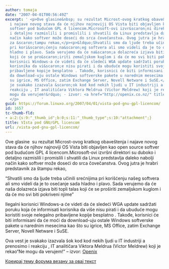 ```yaml
---
author: tomaja
date: "2007-04-01T00:56:49Z"
excerpt: ' <p>Ove glasine&nbsp; su rezultat Microst-ovog kratkog obave&scaron;tenja
  i najave novog stava da će njihov najnoviji OS Vista biti objavljen kao open source
  softver pod budućom GPL 4 licencom.Microsoft-ovi izvr&scaron;ni direktori su duboko
  i detaljno razmislili i promislili i shvatili da Linux predstavlja daleko nabolji
  način kako softver može doseći do srca čovečanstva. Ovog jutra je hrabri predstavnik
  za &scaron;tampu rekao,</p><p>&ldquo;Shvatili smo da ljude treba učinili srećnijima
  pri kori&scaron;ćenju na&scaron;eg softvera ali smo videli da je to osećanje sada
  hladno i plavo. Sada verujemo da će na&scaron;a dolazreća izjava biti topli talas
  koji će se pro&scaron;iriti zemaljskom kuglom i da će mo svi biti pokriveni njime&rdquo;</p>  <p>Ilegalni
  korisnici Windows-a će videti da će sledeći WGA update sadržati poruku koja će informisati
  korisnika da vi&scaron;e nisu pirati i da ubuduće mogu koristiti svoje nelegalno
  pribavljene kopije besplatno . Takođe, korisnici će biti informisani da će moći
  da download-uju ostale Windows softverske pakete u narednim mesecima kao &scaron;to
  su igrice, MS Office, zatim Exchange Server, Novell Netware i SuSE.</p> <p>Ova vest
  je svakako izazvala &scaron;ok kod kod nekih ljudi u IT industriji a prenosimo i
  reakciju , IT analitičara Viktora Meldrua (Victor Meldrew) koji je rekao&ldquo;Ne
  mogu da verujem!&rdquo; - izvor: <a href="http://openix.co.nz/" title="http://openix.co.nz/">Openix</a>
  </p>          '
guid: https://forum.linuxo.org/2007/04/01/vista-pod-gnu-gpl-licencom/
id: 1657
tc-thumb-fld:
- a:2:{s:9:"_thumb_id";b:0;s:11:"_thumb_type";s:10:"attachment";}
title: VIsta pod GNU/GPL licencom
url: /vista-pod-gnu-gpl-licencom/
---
```

Ove glasine&nbsp; su rezultat Microst-ovog kratkog obave&scaron;tenja i najave novog stava da će njihov najnoviji OS Vista biti objavljen kao open source softver pod budućom GPL 4 licencom.Microsoft-ovi izvr&scaron;ni direktori su duboko i detaljno razmislili i promislili i shvatili da Linux predstavlja daleko nabolji način kako softver može doseći do srca čovečanstva. Ovog jutra je hrabri predstavnik za &scaron;tampu rekao,

&ldquo;Shvatili smo da ljude treba učinili srećnijima pri kori&scaron;ćenju na&scaron;eg softvera ali smo videli da je to osećanje sada hladno i plavo. Sada verujemo da će na&scaron;a dolazreća izjava biti topli talas koji će se pro&scaron;iriti zemaljskom kuglom i da će mo svi biti pokriveni njime&rdquo;

Ilegalni korisnici Windows-a će videti da će sledeći WGA update sadržati poruku koja će informisati korisnika da vi&scaron;e nisu pirati i da ubuduće mogu koristiti svoje nelegalno pribavljene kopije besplatno . Takođe, korisnici će biti informisani da će moći da download-uju ostale Windows softverske pakete u narednim mesecima kao &scaron;to su igrice, MS Office, zatim Exchange Server, Novell Netware i SuSE.

Ova vest je svakako izazvala &scaron;ok kod kod nekih ljudi u IT industriji a prenosimo i reakciju , IT analitičara Viktora Meldrua (Victor Meldrew) koji je rekao&ldquo;Ne mogu da verujem!&rdquo; &#8211; izvor: [Openix](http://openix.co.nz/ "http://openix.co.nz/") 

<!--break-->

[Креирај тему форума везану за овај текст](https://linuxo.org/nova-tema-na-forumu/?se_pid=1657)